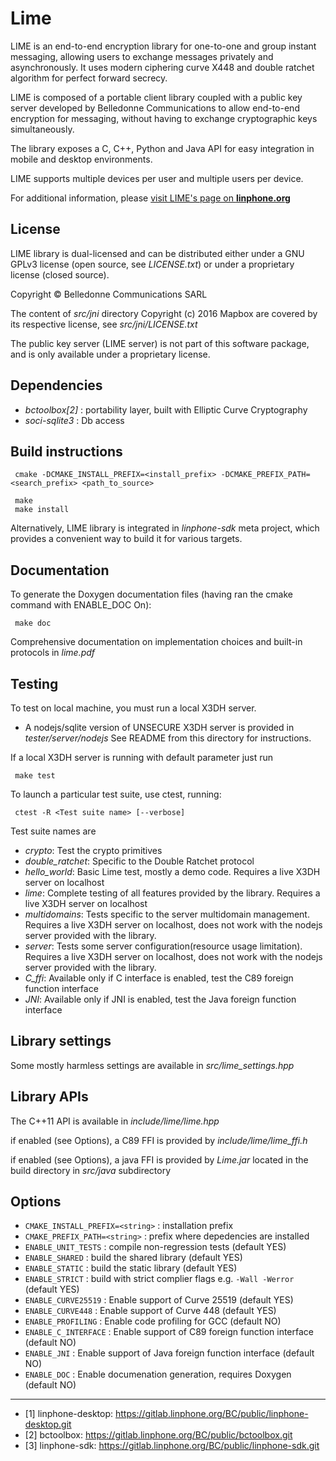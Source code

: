 Lime
=======

LIME is an end-to-end encryption library for one-to-one and group instant messaging, allowing users to exchange messages privately and asynchronously. It uses modern ciphering curve X448 and double ratchet algorithm for perfect forward secrecy.

LIME is composed of a portable client library coupled with a public key server developed by Belledonne Communications to allow end-to-end encryption for messaging, without having to exchange cryptographic keys simultaneously.

The library exposes a C, C++, Python and Java API for easy integration in mobile and desktop environments.

LIME supports multiple devices per user and multiple users per device.

For additional information, please [visit LIME's page on **linphone.org**](http://www.linphone.org/technical-corner/lime)

License
--------

LIME library is dual-licensed and can be distributed either under a GNU GPLv3 license (open source, see *LICENSE.txt*) or under a proprietary
license (closed source).

Copyright © Belledonne Communications SARL

The content of *src/jni* directory Copyright (c) 2016 Mapbox are covered by its respective license,
see *src/jni/LICENSE.txt*

The public key server (LIME server) is not part of this software package, and is only available under a proprietary license.

Dependencies
------------
- *bctoolbox[2]* : portability layer, built with Elliptic Curve Cryptography
- *soci-sqlite3* : Db access


Build instructions
------------------
```
 cmake -DCMAKE_INSTALL_PREFIX=<install_prefix> -DCMAKE_PREFIX_PATH=<search_prefix> <path_to_source>

 make
 make install
```

Alternatively, LIME library is integrated in *linphone-sdk* meta project, which provides a convenient way
to build it for various targets.

Documentation
-------------

To generate the Doxygen documentation files (having ran the cmake command with ENABLE_DOC On):

```
 make doc
```

Comprehensive documentation on implementation choices and built-in protocols in *lime.pdf*


Testing
-------
To test on local machine, you must run a local X3DH server.
 - A nodejs/sqlite version of UNSECURE X3DH server is provided in *tester/server/nodejs*
 See README from this directory for instructions.

If a local X3DH server is running with default parameter just run
```
 make test
```

To launch a particular test suite, use ctest, running:
```
 ctest -R <Test suite name> [--verbose]
```

Test suite names are
- *crypto*: Test the crypto primitives
- *double_ratchet*: Specific to the Double Ratchet protocol
- *hello_world*: Basic Lime test, mostly a demo code. Requires a live X3DH server on localhost
- *lime*: Complete testing of all features provided by the library. Requires a live X3DH server on localhost
- *multidomains*: Tests specific to the server multidomain management. Requires a live X3DH server on localhost, does not work with the nodejs server provided with the library.
- *server*: Tests some server configuration(resource usage limitation). Requires a live X3DH server on localhost, does not work with the nodejs server provided with the library.
- *C_ffi*: Available only if C interface is enabled, test the C89 foreign function interface
- *JNI*: Available only if JNI is enabled, test the Java foreign function interface


Library settings
----------------
Some mostly harmless settings are available in *src/lime_settings.hpp*


Library APIs
-----------
The C++11 API is available in *include/lime/lime.hpp*

if enabled (see Options), a C89 FFI is provided by *include/lime/lime_ffi.h*

if enabled (see Options), a java FFI is provided by *Lime.jar* located in the build directory in *src/java* subdirectory


Options
-------

- `CMAKE_INSTALL_PREFIX=<string>` : installation prefix
- `CMAKE_PREFIX_PATH=<string>`    : prefix where depedencies are installed
- `ENABLE_UNIT_TESTS`             : compile non-regression tests (default YES)
- `ENABLE_SHARED`                 : build the shared library (default YES)
- `ENABLE_STATIC`                 : build the static library (default YES)
- `ENABLE_STRICT`                 : build with strict complier flags e.g. `-Wall -Werror` (default YES)
- `ENABLE_CURVE25519`             : Enable support of Curve 25519 (default YES)
- `ENABLE_CURVE448`               : Enable support of Curve 448 (default YES)
- `ENABLE_PROFILING`              : Enable code profiling for GCC (default NO)
- `ENABLE_C_INTERFACE`            : Enable support of C89 foreign function interface (default NO)
- `ENABLE_JNI`                    : Enable support of Java foreign function interface (default NO)
- `ENABLE_DOC`                    : Enable documenation generation, requires Doxygen (default NO)

------------------

- [1] linphone-desktop: https://gitlab.linphone.org/BC/public/linphone-desktop.git
- [2] bctoolbox: https://gitlab.linphone.org/BC/public/bctoolbox.git
- [3] linphone-sdk: https://gitlab.linphone.org/BC/public/linphone-sdk.git
